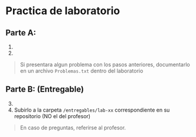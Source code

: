  # Practica de laboratorio

## Parte A: 

1.
2. 

> Si presentara algun problema con los pasos anteriores, documentarlo en un archivo `Problemas.txt` dentro del laboratorio

## Parte B: (Entregable)

3.
4. Subirlo a la carpeta `/entregables/lab-xx` correspondiente en su repositorio (NO el del profesor)

> En caso de preguntas, referirse al profesor.